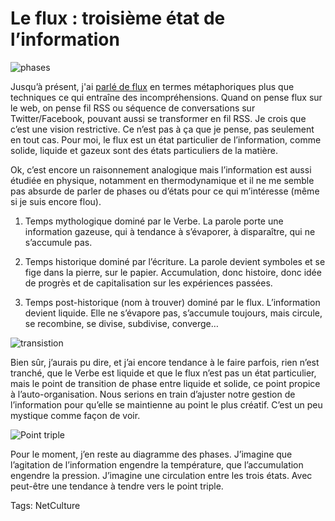 # Le flux : troisième état de l&#8217;information



![phases](http://blog.tcrouzet.comhttps://tcrouzet.com/images_tc/2009/09/phase.png)

Jusqu’à présent, j'ai [parlé de flux](http://blog.tcrouzet.com/tag/flux/) en termes métaphoriques plus que techniques ce qui entraîne des incompréhensions. Quand on pense flux sur le web, on pense fil RSS ou séquence de conversations sur Twitter/Facebook, pouvant aussi se transformer en fil RSS. Je crois que c’est une vision restrictive. Ce n’est pas à ça que je pense, pas seulement en tout cas. Pour moi, le flux est un état particulier de l’information, comme solide, liquide et gazeux sont des états particuliers de la matière.

Ok, c’est encore un raisonnement analogique mais l’information est aussi étudiée en physique, notamment en thermodynamique et il ne me semble pas absurde de parler de phases ou d’états pour ce qui m’intéresse (même si je suis encore flou).

1. Temps mythologique dominé par le Verbe. La parole porte une information gazeuse, qui à tendance à s’évaporer, à disparaître, qui ne s’accumule pas.

2. Temps historique dominé par l’écriture. La parole devient symboles et se fige dans la pierre, sur le papier. Accumulation, donc histoire, donc idée de progrès et de capitalisation sur les expériences passées.

3. Temps post-historique (nom à trouver) dominé par le flux. L’information devient liquide. Elle ne s’évapore pas, s’accumule toujours, mais circule, se recombine, se divise, subdivise, converge…

![transistion](http://blog.tcrouzet.comhttps://tcrouzet.com/images_tc/2009/09/trans.jpg)

Bien sûr, j’aurais pu dire, et j’ai encore tendance à le faire parfois, rien n’est tranché, que le Verbe est liquide et que le flux n’est pas un état particulier, mais le point de transition de phase entre liquide et solide, ce point propice à l’auto-organisation. Nous serions en train d’ajuster notre gestion de l’information pour qu’elle se maintienne au point le plus créatif. C’est un peu mystique comme façon de voir.

![Point triple](http://blog.tcrouzet.comhttps://tcrouzet.com/images_tc/2009/09/ptrible.jpg)

Pour le moment, j’en reste au diagramme des phases. J’imagine que l’agitation de l’information engendre la température, que l’accumulation engendre la pression. J’imagine une circulation entre les trois états. Avec peut-être une tendance à tendre vers le point triple.

Tags: NetCulture